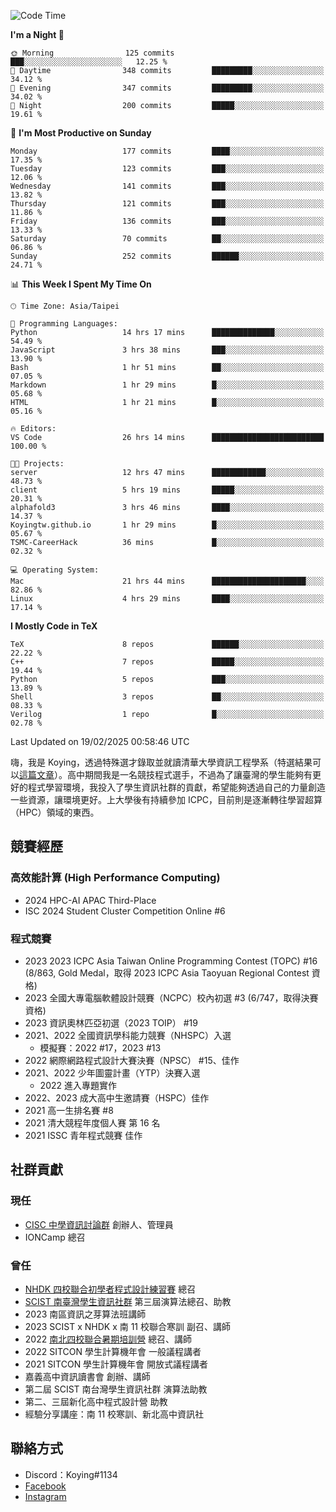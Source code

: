 <!--START_SECTION:waka-->
![Code Time](http://img.shields.io/badge/Code%20Time-1%2C381%20hrs%2049%20mins-blue)

**I'm a Night 🦉** 

```text
🌞 Morning                125 commits         ███░░░░░░░░░░░░░░░░░░░░░░   12.25 % 
🌆 Daytime                348 commits         █████████░░░░░░░░░░░░░░░░   34.12 % 
🌃 Evening                347 commits         █████████░░░░░░░░░░░░░░░░   34.02 % 
🌙 Night                  200 commits         █████░░░░░░░░░░░░░░░░░░░░   19.61 % 
```
📅 **I'm Most Productive on Sunday** 

```text
Monday                   177 commits         ████░░░░░░░░░░░░░░░░░░░░░   17.35 % 
Tuesday                  123 commits         ███░░░░░░░░░░░░░░░░░░░░░░   12.06 % 
Wednesday                141 commits         ███░░░░░░░░░░░░░░░░░░░░░░   13.82 % 
Thursday                 121 commits         ███░░░░░░░░░░░░░░░░░░░░░░   11.86 % 
Friday                   136 commits         ███░░░░░░░░░░░░░░░░░░░░░░   13.33 % 
Saturday                 70 commits          ██░░░░░░░░░░░░░░░░░░░░░░░   06.86 % 
Sunday                   252 commits         ██████░░░░░░░░░░░░░░░░░░░   24.71 % 
```


📊 **This Week I Spent My Time On** 

```text
🕑︎ Time Zone: Asia/Taipei

💬 Programming Languages: 
Python                   14 hrs 17 mins      ██████████████░░░░░░░░░░░   54.49 % 
JavaScript               3 hrs 38 mins       ███░░░░░░░░░░░░░░░░░░░░░░   13.90 % 
Bash                     1 hr 51 mins        ██░░░░░░░░░░░░░░░░░░░░░░░   07.05 % 
Markdown                 1 hr 29 mins        █░░░░░░░░░░░░░░░░░░░░░░░░   05.68 % 
HTML                     1 hr 21 mins        █░░░░░░░░░░░░░░░░░░░░░░░░   05.16 % 

🔥 Editors: 
VS Code                  26 hrs 14 mins      █████████████████████████   100.00 % 

🐱‍💻 Projects: 
server                   12 hrs 47 mins      ████████████░░░░░░░░░░░░░   48.73 % 
client                   5 hrs 19 mins       █████░░░░░░░░░░░░░░░░░░░░   20.31 % 
alphafold3               3 hrs 46 mins       ████░░░░░░░░░░░░░░░░░░░░░   14.37 % 
Koyingtw.github.io       1 hr 29 mins        █░░░░░░░░░░░░░░░░░░░░░░░░   05.67 % 
TSMC-CareerHack          36 mins             █░░░░░░░░░░░░░░░░░░░░░░░░   02.32 % 

💻 Operating System: 
Mac                      21 hrs 44 mins      █████████████████████░░░░   82.86 % 
Linux                    4 hrs 29 mins       ████░░░░░░░░░░░░░░░░░░░░░   17.14 % 
```

**I Mostly Code in TeX** 

```text
TeX                      8 repos             ██████░░░░░░░░░░░░░░░░░░░   22.22 % 
C++                      7 repos             █████░░░░░░░░░░░░░░░░░░░░   19.44 % 
Python                   5 repos             ███░░░░░░░░░░░░░░░░░░░░░░   13.89 % 
Shell                    3 repos             ██░░░░░░░░░░░░░░░░░░░░░░░   08.33 % 
Verilog                  1 repo              █░░░░░░░░░░░░░░░░░░░░░░░░   02.78 % 
```




 Last Updated on 19/02/2025 00:58:46 UTC
<!--END_SECTION:waka-->


嗨，我是 Koying，透過特殊選才錄取並就讀清華大學資訊工程學系（特選結果可以[這篇文章](https://koyingtw.github.io/2022/10/31/%E7%89%B9%E9%81%B8%E5%BF%83%E5%BE%97/)）。高中期間我是一名競技程式選手，不過為了讓臺灣的學生能夠有更好的程式學習環境，我投入了學生資訊社群的貢獻，希望能夠透過自己的力量創造一些資源，讓環境更好。上大學後有持續參加 ICPC，目前則是逐漸轉往學習超算（HPC）領域的東西。

## 競賽經歷
### 高效能計算 (High Performance Computing)
- 2024 HPC-AI APAC Third-Place
- ISC 2024 Student Cluster Competition Online #6

### 程式競賽
- 2023 2023 ICPC Asia Taiwan Online Programming Contest (TOPC) #16 (8/863, Gold Medal，取得 2023 ICPC Asia Taoyuan Regional Contest 資格)
- 2023 全國大專電腦軟體設計競賽（NCPC）校內初選 #3 (6/747，取得決賽資格)
- 2023 資訊奧林匹亞初選（2023 TOIP） #19
- 2021、2022 全國資訊學科能力競賽（NHSPC）入選
    - 模擬賽：2022 #17，2023 #13
- 2022 網際網路程式設計大賽決賽（NPSC） #15、佳作
- 2021、2022 少年圖靈計畫（YTP）決賽入選
    - 2022 進入專題實作
- 2022、2023 成大高中生邀請賽（HSPC）佳作
- 2021 高一生排名賽 #8
- 2021 清大競程年度個人賽 第 16 名
- 2021 ISSC 青年程式競賽 佳作

## 社群貢獻
### 現任
- [CISC 中學資訊討論群](https://discord.gg/mc9CgJvjZz) 創辦人、管理員
- IONCamp 總召

### 曾任
- [NHDK 四校聯合初學者程式設計練習賽](https://www.facebook.com/profile.php?id=100064076583372) 總召
- [SCIST 南臺灣學生資訊社群](https://www.facebook.com/scist.tw) 第三屆演算法總召、助教
- 2023 南區資訊之芽算法班講師
- 2023 SCIST x NHDK x 南 11 校聯合寒訓 副召、講師
- 2022 [南北四校聯合暑期培訓營](https://github.com/HHSH-CYSH-WGSH-HSNU-Summer-Camp/) 總召、講師
- 2022 SITCON 學生計算機年會 一般議程講者
- 2021 SITCON 學生計算機年會 開放式議程講者
- 嘉義高中資訊讀書會 創辦、講師
- 第二屆 SCIST 南台灣學生資訊社群 演算法助教
- 第二、三屆新化高中程式設計營 助教
- 經驗分享講座：南 11 校寒訓、新北高中資訊社

## 聯絡方式
- Discord：Koying#1134
- [Facebook](https://www.facebook.com/profile.php?id=100015800760577)
- [Instagram](https://www.instagram.com/cisc._.koying/)
